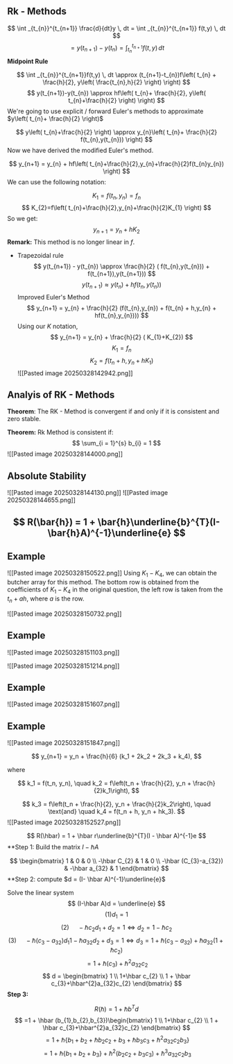 
## Rk - Methods

$$
\int _{t_{n}}^{t_{n+1}} \frac{d}{dt}y \, dt = \int _{t_{n}}^{t_{n+1}} f(t,y) \, dt
$$
$$
=y(t_{n+1})-y(t_{n})=\int _{t_{n}}^{t_{n+1}} f(t,y) \, dt
$$
**Midpoint Rule**

$$
\int _{t_{n}}^{t_{n+1}}f(t,y)  \, dt \approx (t_{n+1}-t_{n})f\left( t_{n} + \frac{h}{2}, y\left( \frac{t_{n},h}{2} \right) \right) 
$$
$$
y(t_{n+1})-y(t_{n}) \approx hf\left( t_{n}+ \frac{h}{2}, y\left( t_{n}+\frac{h}{2} \right) \right)
$$
We're going to use explicit / forward Euler's methods to approximate $y\left( t_{n}+ \frac{h}{2} \right)$

$$
y\left( t_{n}+\frac{h}{2} \right) \approx y_{n}\left( t_{n}+ \frac{h}{2} f(t_{n},y(t_{n})) \right)
$$
Now we have derived the modified Euler's method.

$$
y_{n+1} = y_{n} + hf\left( t_{n}+\frac{h}{2},y_{n}+\frac{h}{2}f(t_{n}y_{n}) \right)
$$
We can use the following notation:

$$
K_{1}=f(t_{n},y_{n}) = f_{n}
$$
$$
K_{2}=f\left( t_{n}+\frac{h}{2},y_{n}+\frac{h}{2}K_{1} \right)
$$
So we get:
$$
y_{n+1} = y_{n} + hK_{2}
$$
**Remark:** This method is no longer linear in $f$.

- Trapezoidal rule
$$
y(t_{n+1}) - y(t_{n}) \approx \frac{h}{2} ( f(t_{n},y(t_{n})) + f(t_{n+1}),y(t_{n+1}))
$$
$$
y(t_{n+1}) \approx y(t_{n}) + hf(t_{n},y(t_{n}))
$$
Improved Euler's Method
$$
y_{n+1} = y_{n} + \frac{h}{2} (f(t_{n},y_{n}) + f(t_{n} + h,y_{n} + hf(t_{n},y_{n})))
$$
Using our $K$ notation, 
$$
y_{n+1} = y_{n} + \frac{h}{2} ( K_{1}+K_{2})
$$
$$
K_{1} = f_{n}
$$
$$
K_{2} = f(t_{n} + h, y_{n} + hK_{1})
$$
![[Pasted image 20250328142942.png]]

## Analyis of RK - Methods

**Theorem**: The RK - Method is convergent if and only if it is consistent and zero stable.

**Theorem:** Rk Method is consistent if:
$$
\sum_{i = 1}^{s} b_{i} = 1
$$
![[Pasted image 20250328144000.png]]

## Absolute Stability



![[Pasted image 20250328144130.png]]
![[Pasted image 20250328144655.png]]

$$
R(\bar{h}) = 1 + \bar{h}\underline{b}^{T}(I- \bar{h}A)^{-1}\underline{e}
$$
---

## Example

![[Pasted image 20250328150522.png]]
Using $K_{1} - K_{4}$, we can obtain the butcher array for this method. The bottom row is obtained from the coefficients of $K_{1}-K_{4}$ in the original question, the left row is taken from the $t_{n} + ah$, where $a$ is the row.

![[Pasted image 20250328150732.png]]


## Example 

![[Pasted image 20250328151103.png]]

![[Pasted image 20250328151214.png]]

## Example

![[Pasted image 20250328151607.png]]

## Example

![[Pasted image 20250328151847.png]]

$$
y_{n+1} = y_n + \frac{h}{6} (k_1 + 2k_2 + 2k_3 + k_4),
$$

where

$$
k_1 = f(t_n, y_n), \quad
k_2 = f\left(t_n + \frac{h}{2}, y_n + \frac{h}{2}k_1\right),
$$

$$
k_3 = f\left(t_n + \frac{h}{2}, y_n + \frac{h}{2}k_2\right), \quad \text{and} \quad
k_4 = f(t_n + h, y_n + hk_3).
$$
![[Pasted image 20250328152527.png]]

$$
R(\hbar) = 1 + \hbar r\underline{b}^{T}(I - \hbar A)^{-1}e
$$
**Step 1: Build the matrix $I - \hbar A$

$$
\begin{bmatrix}
1 & 0 & 0  \\
-\hbar C_{2} & 1 & 0 \\
-\hbar (C_{3}-a_{32}) & -\hbar a_{32} & 1
\end{bmatrix}
$$
**Step 2: compute $d = (I- \hbar A)^{-1}\underline{e}$

Solve the linear system $$
(I-\hbar A)d = \underline{e}
$$
$$
(1) d_{1} = 1
$$
$$
(2) \ \ \ \ \ - \hbar c_{2}d_{1}+d_{2}= 1 \iff d_{2} = 1 - \hbar c_{2}
$$
$$
(3) \ \ \ \ \ - \hbar (c_{3}-a_{32})d_{1} 1 - \hbar a_{32}d_{2} + d_{3} = 1 \iff d_{3} = 1 + \hbar (c_{3}-a_{32}) + \hbar a_{32}(1 + \hbar c_{2})
$$
$$
= 1 + \hbar (c_{3})+ \hbar^{2}a_{32}c_{2}
$$
$$
d = \begin{bmatrix}
1 \\
1+\hbar c_{2} \\
1 + \hbar c_{3}+\hbar^{2}a_{32}c_{2}
\end{bmatrix}
$$
**Step 3:**

$$
R(\hbar) = 1 + \hbar b^{T}d
$$
$$
=1 + \hbar (b_{1},b_{2},b_{3})\begin{bmatrix}
1 \\
1+\hbar c_{2} \\
1 + \hbar c_{3}+\hbar^{2}a_{32}c_{2}
\end{bmatrix}
$$
$$
= 1 + \hbar \{ b_{1} + b_{2} + \hbar b_{2}c_{2} + b_{3} + \hbar b_{3}c_{3}+\hbar^{2}a_{32}c_{2}b_{3} \}
$$
$$
= 1 + \hbar \{ b_{1} + b_{2} + b_{3} \} + \hbar^{2}(b_{2}c_{2} +b_{3}c_{3}) + \hbar^{3}a_{32}c_{2}b_{3}
$$

